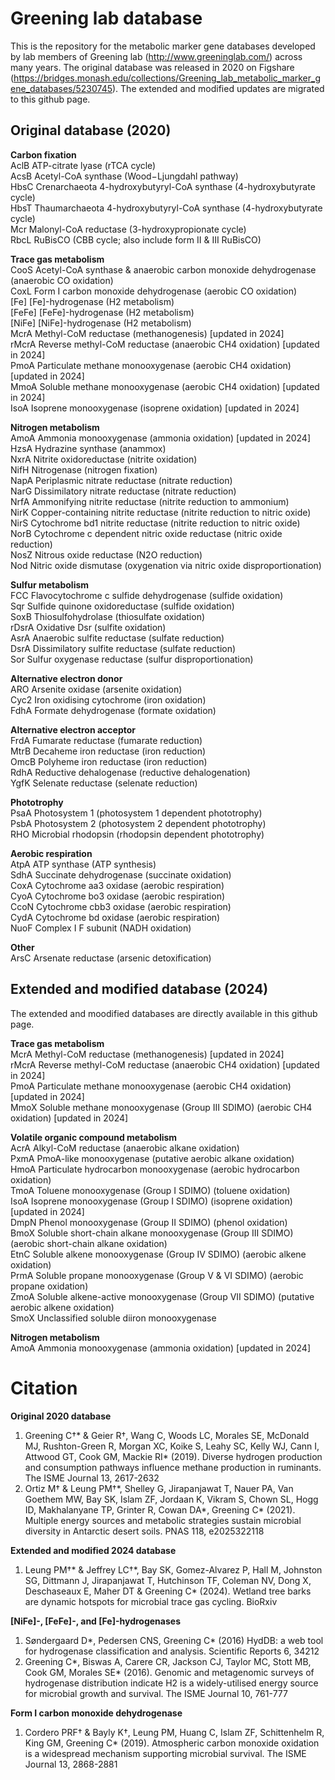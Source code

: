 # Greening lab database
This is the repository for the metabolic marker gene databases developed by lab members of Greening lab (http://www.greeninglab.com/) across many years. The original database was released in 2020 on Figshare (https://bridges.monash.edu/collections/Greening_lab_metabolic_marker_gene_databases/5230745). The extended and modified updates are migrated to this github page.

## Original database (2020)
**Carbon fixation**<br />
AclB	ATP-citrate lyase (rTCA cycle)<br />
AcsB	Acetyl-CoA synthase (Wood−Ljungdahl pathway)<br />
HbsC	Crenarchaeota 4-hydroxybutyryl-CoA synthase (4-hydroxybutyrate cycle)<br />
HbsT	Thaumarchaeota  4-hydroxybutyryl-CoA synthase (4-hydroxybutyrate cycle)<br />
Mcr	  Malonyl-CoA reductase (3-hydroxypropionate cycle)<br />
RbcL	RuBisCO (CBB cycle; also include form II & III RuBisCO)<br />

**Trace gas metabolism**<br />
CooS	  Acetyl-CoA synthase & anaerobic carbon monoxide dehydrogenase (anaerobic CO oxidation)<br />
CoxL	  Form I carbon monoxide dehydrogenase (aerobic CO oxidation)<br />
[Fe]	  [Fe]-hydrogenase (H2 metabolism)<br />
[FeFe]  [FeFe]-hydrogenase (H2 metabolism)<br />
[NiFe]  [NiFe]-hydrogenase (H2 metabolism)<br />
McrA	  Methyl-CoM reductase (methanogenesis) [updated in 2024]<br />
rMcrA	  Reverse methyl-CoM reductase (anaerobic CH4 oxidation) [updated in 2024]<br />
PmoA	  Particulate methane monooxygenase (aerobic CH4 oxidation) [updated in 2024]<br />
MmoA    Soluble methane monooxygenase (aerobic CH4 oxidation) [updated in 2024]<br />
IsoA		Isoprene monooxygenase (isoprene oxidation) [updated in 2024]<br />

**Nitrogen metabolism**<br />
AmoA	  Ammonia monooxygenase (ammonia oxidation) [updated in 2024]<br />
HzsA	  Hydrazine synthase (anammox)<br />
NxrA	  Nitrite oxidoreductase (nitrite oxidation)<br />
NifH	  Nitrogenase (nitrogen fixation)<br />
NapA    Periplasmic nitrate reductase (nitrate reduction)<br />
NarG	  Dissimilatory nitrate reductase (nitrate reduction)<br />
NrfA	  Ammonifying nitrite reductase (nitrite reduction to ammonium)<br />
NirK    Copper-containing nitrite reductase (nitrite reduction to nitric oxide)<br />
NirS	  Cytochrome bd1 nitrite reductase (nitrite reduction to nitric oxide)<br />
NorB	  Cytochrome c dependent nitric oxide reductase (nitric oxide reduction)<br />
NosZ	  Nitrous oxide reductase (N2O reduction)<br />
Nod	    Nitric oxide dismutase (oxygenation via nitric oxide disproportionation)<br />

**Sulfur metabolism**<br />
FCC     Flavocytochrome c sulfide dehydrogenase (sulfide oxidation)<br />
Sqr	    Sulfide quinone oxidoreductase (sulfide oxidation)<br />
SoxB	  Thiosulfohydrolase (thiosulfate oxidation)<br />
rDsrA	  Oxidative Dsr (sulfite oxidation)<br />
AsrA	  Anaerobic sulfite reductase (sulfate reduction)<br />
DsrA	  Dissimilatory sulfite reductase (sulfate reduction)<br />
Sor	    Sulfur oxygenase reductase (sulfur disproportionation)<br />

**Alternative electron donor**<br />
ARO	  Arsenite oxidase (arsenite oxidation)<br />
Cyc2	Iron oxidising cytochrome (iron oxidation)<br />
FdhA	Formate dehydrogenase (formate oxidation)<br />

**Alternative electron acceptor**<br />
FrdA	Fumarate reductase (fumarate reduction)<br />
MtrB	Decaheme iron reductase (iron reduction)<br />
OmcB	Polyheme iron reductase (iron reduction)<br />
RdhA	Reductive dehalogenase (reductive dehalogenation)<br />
YgfK	Selenate reductase  (selenate reduction)<br />

**Phototrophy**<br />
PsaA	Photosystem 1 (photosystem 1 dependent phototrophy)<br />
PsbA	Photosystem 2 (photosystem 2 dependent phototrophy)<br />
RHO	  Microbial rhodopsin (rhodopsin dependent phototrophy)<br />

**Aerobic respiration**<br />
AtpA	ATP synthase (ATP synthesis)<br />
SdhA	Succinate dehydrogenase (succinate oxidation)<br />
CoxA	Cytochrome aa3 oxidase (aerobic respiration)<br />
CyoA	Cytochrome bo3 oxidase (aerobic respiration)<br />
CcoN	Cytochrome cbb3 oxidase (aerobic respiration)<br />
CydA	Cytochrome bd oxidase (aerobic respiration)<br />
NuoF	Complex I F subunit (NADH oxidation)<br />

**Other**<br />
ArsC	Arsenate reductase (arsenic detoxification)<br />

## Extended and modified database (2024)
The extended and moodified databases are directly available in this github page.<br />

**Trace gas metabolism**<br />
McrA	  Methyl-CoM reductase (methanogenesis) [updated in 2024]<br />
rMcrA	  Reverse methyl-CoM reductase (anaerobic CH4 oxidation) [updated in 2024]<br />
PmoA	  Particulate methane monooxygenase (aerobic CH4 oxidation) [updated in 2024]<br />
MmoX    Soluble methane monooxygenase  (Group III SDIMO) (aerobic CH4 oxidation) [updated in 2024]<br />

**Volatile organic compound metabolism**<br />
AcrA	Alkyl-CoM reductase (anaerobic alkane oxidation)<br />
PxmA	PmoA-like monooxygenase (putative aerobic alkane oxidation)<br />
HmoA	Particulate hydrocarbon monooxygenase (aerobic hydrocarbon oxidation)<br />
TmoA	Toluene monooxygenase (Group I SDIMO) (toluene oxidation)<br />
IsoA	Isoprene monooxygenase (Group I SDIMO) (isoprene oxidation) [updated in 2024]<br />
DmpN	Phenol monooxygenase (Group II SDIMO) (phenol oxidation)<br />
BmoX	Soluble short-chain alkane monooxygenase (Group III SDIMO) (aerobic short-chain alkane oxidation)<br />
EtnC	Soluble alkene monooxygenase (Group IV SDIMO) (aerobic alkene oxidation)<br />
PrmA	Soluble propane monooxygenase (Group V & VI SDIMO) (aerobic propane oxidation)<br />
ZmoA	Soluble alkene-active monooxygenase (Group VII SDIMO) (putative aerobic alkene oxidation)<br />
SmoX	Unclassified soluble diiron monooxygenase<br />

**Nitrogen metabolism**<br />
AmoA	  Ammonia monooxygenase (ammonia oxidation) [updated in 2024]<br />

# Citation
**Original 2020 database**<br />
1. Greening C†\* & Geier R†, Wang C, Woods LC, Morales SE, McDonald MJ, Rushton-Green R, Morgan XC, Koike S, Leahy SC, Kelly WJ, Cann I, Attwood GT, Cook GM, Mackie RI* (2019). Diverse hydrogen production and consumption pathways influence methane production in ruminants. The ISME Journal 13, 2617-2632<br />
2. Ortiz M† & Leung PM†\*, Shelley G, Jirapanjawat T, Nauer PA, Van Goethem MW, Bay SK, Islam ZF, Jordaan K, Vikram S, Chown SL, Hogg ID, Makhalanyane TP, Grinter R, Cowan DA\*, Greening C\* (2021). Multiple energy sources and metabolic strategies sustain microbial diversity in Antarctic desert soils. PNAS 118, e2025322118<br />

**Extended and modified 2024 database**<br />
1. Leung PM†\* & Jeffrey LC†\*, Bay SK, Gomez-Alvarez P, Hall M, Johnston SG, Dittmann J, Jirapanjawat T, Hutchinson TF, Coleman NV, Dong X, Deschaseaux E, Maher DT & Greening C\* (2024). Wetland tree barks are dynamic hotspots for microbial trace gas cycling. BioRxiv<br />

**[NiFe]-, [FeFe]-, and [Fe]-hydrogenases**<br />
1. Søndergaard D\*, Pedersen CNS, Greening C\* (2016) HydDB: a web tool for hydrogenase classification and analysis. Scientific Reports 6, 34212<br />
2. Greening C\*, Biswas A, Carere CR, Jackson CJ, Taylor MC, Stott MB, Cook GM, Morales SE\* (2016). Genomic and metagenomic surveys of hydrogenase distribution indicate H2 is a widely-utilised energy source for microbial growth and survival. The ISME Journal 10, 761-777<br />

**Form I carbon monoxide dehydrogenase**<br />
1. Cordero PRF† & Bayly K†, Leung PM, Huang C, Islam ZF, Schittenhelm R, King GM, Greening C\* (2019). Atmospheric carbon monoxide oxidation is a widespread mechanism supporting microbial survival. The ISME Journal 13, 2868-2881<br />
